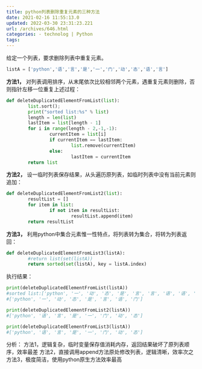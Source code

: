 ```yaml
---
title: python列表删除重复元素的三种方法
date: 2021-02-16 11:55:13.0
updated: 2022-03-30 23:31:23.221
url: /archives/646.html
categories: - technolog | Python
tags: 
---
```




给定一个列表，要求删除列表中重复元素。

```python
listA = ['python','语','言','是','一','门','动','态','语','言']
```

**方法1，** 对列表调用排序，从末尾依次比较相邻两个元素，遇重复元素则删除，否则指针左移一位重复上述过程：

```python
def deleteDuplicatedElementFromList(list):
        list.sort();
        print("sorted list:%s" % list)
        length = len(list)
        lastItem = list[length - 1]
        for i in range(length - 2,-1,-1):
                currentItem = list[i]
                if currentItem == lastItem:
                        list.remove(currentItem)
                else:
                        lastItem = currentItem
        return list
```

**方法2，** 设一临时列表保存结果，从头遍历原列表，如临时列表中没有当前元素则追加：

```python
def deleteDuplicatedElementFromList2(list):
        resultList = []
        for item in list:
                if not item in resultList:
                        resultList.append(item)
        return resultList
```

**方法3，** 利用python中集合元素惟一性特点，将列表转为集合，将转为列表返回：

```python
def deleteDuplicatedElementFromList3(listA):
        #return list(set(listA))
        return sorted(set(listA), key = listA.index)
```

执行结果：

```python
print(deleteDuplicatedElementFromList(listA))        
#sorted list:['python', '一', '动', '态', '是', '言', '言', '语', '语', '门']
#['python', '一', '动', '态', '是', '言', '语', '门']

print(deleteDuplicatedElementFromList2(listA))        
#['python', '语', '言', '是', '一', '门', '动', '态']

print(deleteDuplicatedElementFromList3(listA))        
#['python', '语', '言', '是', '一', '门', '动', '态']
```

分析： 方法1，逻辑复杂，临时变量保存值消耗内存，返回结果破坏了原列表顺序，效率最差 方法2，直接调用append方法原处修改列表，逻辑清晰，效率次之 方法3，极度简洁，使用python原生方法效率最高